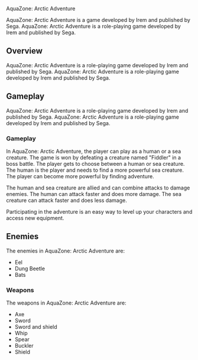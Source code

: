 AquaZone: Arctic Adventure

AquaZone: Arctic Adventure is a game developed by Irem and published by Sega. AquaZone: Arctic Adventure is a role-playing game developed by Irem and published by Sega.

## Overview

AquaZone: Arctic Adventure is a role-playing game developed by Irem and published by Sega. AquaZone: Arctic Adventure is a role-playing game developed by Irem and published by Sega.

## Gameplay

AquaZone: Arctic Adventure is a role-playing game developed by Irem and published by Sega. AquaZone: Arctic Adventure is a role-playing game developed by Irem and published by Sega.

### Gameplay

In AquaZone: Arctic Adventure, the player can play as a human or a sea creature. The game is won by defeating a creature named "Fiddler" in a boss battle. The player gets to choose between a human or sea creature. The human is the player and needs to find a more powerful sea creature. The player can become more powerful by finding adventure.

The human and sea creature are allied and can combine attacks to damage enemies. The human can attack faster and does more damage. The sea creature can attack faster and does less damage.

Participating in the adventure is an easy way to level up your characters and access new equipment.

## Enemies

The enemies in AquaZone: Arctic Adventure are:

*   Eel
*   Dung Beetle
*   Bats

### Weapons

The weapons in AquaZone: Arctic Adventure are:

*   Axe
*   Sword
*   Sword and shield
*   Whip
*   Spear
*   Buckler
*   Shield